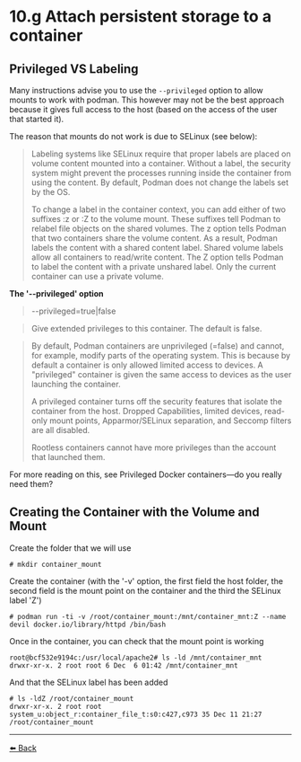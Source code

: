 # 10.g Attach persistent storage to a container

## Privileged VS Labeling

Many instructions advise you to use the `--privileged` option to allow mounts to work with podman. This however may not be the best approach because it gives full access to the host (based on the access of the user that started it).  

The reason that mounts do not work is due to SELinux (see below):

> Labeling systems like SELinux require that proper labels are placed on volume content mounted into a container. Without a label, the security system might prevent the processes running inside the container from using the content.  By default, Podman does not change the labels set by the OS.  
>
> To change a label in the container context, you can add either of two suffixes :z or :Z to the volume mount. These suffixes tell Podman to relabel file objects on the shared volumes. The z option tells Podman that two containers share the volume content. As a result, Podman labels the content with a shared content label. Shared volume labels allow all containers to read/write content.  The Z option tells Podman to label the content with a private unshared label. Only the current container can use a private volume.

**The '--privileged' option**

> --privileged=true|false

> Give extended privileges to this container. The default is false.

> By default, Podman containers are unprivileged (=false) and cannot, for example, modify parts of the operating system.  This is because by default a container is only allowed limited access to devices.  A "privileged" container is given the same access to devices as the user launching the container.
>
> A privileged container turns off the security features that isolate the container from the host. Dropped Capabilities, limited devices, read-only mount points, Apparmor/SELinux separation, and Seccomp filters are all disabled.
>
> Rootless containers cannot have more privileges than the account that launched them.

For more reading on this, see Privileged Docker containers—do you really need them?

## Creating the Container with the Volume and Mount

Create the folder that we will use

    # mkdir container_mount

Create the container (with the '-v' option, the first field the host folder, the second field is the mount point on the container and the third the SELinux label 'Z')

    # podman run -ti -v /root/container_mount:/mnt/container_mnt:Z --name devil docker.io/library/httpd /bin/bash

Once in the container, you can check that the mount point is working

    root@bcf532e9194c:/usr/local/apache2# ls -ld /mnt/container_mnt  
    drwxr-xr-x. 2 root root 6 Dec  6 01:42 /mnt/container_mnt

And that the SELinux label has been added

    # ls -ldZ /root/container_mount
    drwxr-xr-x. 2 root root system_u:object_r:container_file_t:s0:c427,c973 35 Dec 11 21:27 /root/container_mount

---
[⬅️ Back](10-manage-containers.md)
